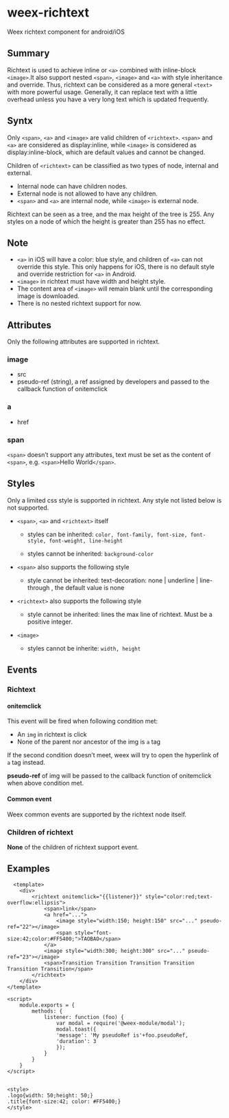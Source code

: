 # weex-richtext
Weex richtext component for android/iOS

## Summary
Richtext is used to achieve inline <span> or `<a>` combined with inline-block `<image>`.It also support nested `<span>`, `<image>` and `<a>` with style inheritance and override. Thus, richtext can be considered as a more general `<text>` with more powerful usage. Generally, it can replace text with a little overhead unless you have a very long text which is updated frequently.

## Syntx
Only `<span>`, `<a>` and `<image>` are valid children of `<richtext>`. `<span>` and `<a>` are considered as display:inline, while `<image>` is considered as display:inline-block, which are default values and cannot be changed.

Children of `<richtext>` can be classified as two types of node, internal and external.

 - Internal node can have children nodes.
 - External node is not allowed to have any children.
 - `<span>` and `<a>` are internal node, while `<image>` is external node.

Richtext can be seen as a tree, and the max height of the tree is 255. Any styles on a node of which the height is greater than 255 has no effect.
  
## Note
 - `<a>` in iOS will have a color: blue style, and children of `<a>` can not override this style. This only happens for iOS, there is no default style and override restriction for `<a>` in Android.
 - `<image>` in richtext must have width and height style.
 - The content area of `<image>` will remain blank until the corresponding image is downloaded.
 - There is no nested richtext support for now.

## Attributes
Only the following attributes are supported in richtext.

### image
 - src
 - pseudo-ref (string), a ref assigned by developers and passed to the callback function of onitemclick
### a
 - href
### span
`<span>` doesn’t support any attributes, text must be set as the content of `<span>`, e.g. `<span>`Hello World`</span>`.

## Styles
Only a limited css style is supported in richtext. Any style not listed below is not supported.

 - `<span>`, `<a>` and `<richtext>` itself
   -  styles can be inherited: ```color, font-family, font-size, font-style, font-weight, line-height```
   
   - styles cannot be inherited: ```background-color```
 
  - `<span>` also supports the following style
    - style cannot be inherited: text-decoration: none | underline | line-through , the default value is none

 - `<richtext>` also supports the following style
   - style cannot be inherited: lines the max line of richtext. Must be a positive integer.

 - `<image>`
   - styles cannot be inherite: ```width, height```
  
## Events
### Richtext
#### onitemclick
This event will be fired when following condition met:

 - An `img` in richtext is click
 - None of the parent nor ancestor of the img is `a` tag

If the second condition doesn’t meet, weex will try to open the hyperlink of `a` tag instead.

**pseudo-ref** of img will be passed to the callback function of onitemclick when above condition met.

#### Common event
Weex common events are supported by the richtext node itself.

### Children of richtext
**None** of the children of richtext support event.
  
  
## Examples
```
  <template>
    <div>
        <richtext onitemclick="{{listener}}" style="color:red;text-overflow:ellipsis">
            <span>link</span>
            <a href="...">
                <image style="width:150; height:150" src="..." pseudo-ref="22"></image>
                <span style="font-size:42;color:#FF5400;">TAOBAO</span>
            </a>
            <image style="width:300; height:300" src="..." pseudo-ref="23"></image>
            <span>Transition Transition Transition Transition Transition Transition</span>
        </richtext>
    </div>
</template>

<script>
    module.exports = {
        methods: {
            listener: function (foo) {
                var modal = require('@weex-module/modal');
                modal.toast({
                'message': 'My pseudoRef is'+foo.pseudoRef,
                'duration': 3
                });
            }
        }
    }
</script>


<style>
.logo{width: 50;height: 50;}
.title{font-size:42; color: #FF5400;}
</style>
```

